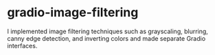 # gradio-image-filtering
I implemented image filtering techniques such as grayscaling, blurring, canny edge detection, and inverting colors and made separate Gradio interfaces.
